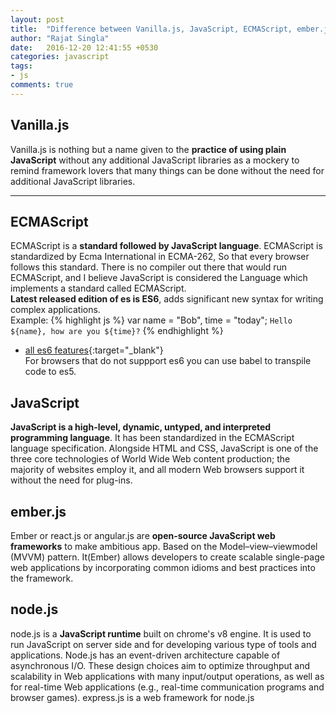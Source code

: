 ```yaml
---
layout: post
title:  "Difference between Vanilla.js, JavaScript, ECMAScript, ember.js, node.js"
author: "Rajat Singla"
date:   2016-12-20 12:41:55 +0530
categories: javascript
tags:
- js
comments: true
---
```


## Vanilla.js
Vanilla.js is nothing but a name given to the **practice of using plain JavaScript**
without any additional JavaScript libraries as a mockery to remind
framework lovers that many things can be done without the need for additional JavaScript
libraries.  
<!--more-->
---
## ECMAScript
ECMAScript is a **standard followed by JavaScript language**.
ECMAScript is standardized by Ecma International in ECMA-262, So that every browser follows this standard.
There is no compiler out there that would run ECMAScript,
and I believe JavaScript is considered the Language which implements a standard called ECMAScript.   
**Latest released edition of es is ES6**, adds significant new syntax for writing complex applications.  
Example:
{% highlight js %}
var name = "Bob", time = "today";
`Hello ${name}, how are you ${time}?`
{% endhighlight %}
- [all es6 features](https://github.com/lukehoban/es6features "es6 features"){:target="_blank"}   
For browsers that do not suppport es6 you can use babel to transpile code to es5.

## JavaScript
**JavaScript is a high-level, dynamic, untyped, and interpreted programming language**.
It has been standardized in the ECMAScript language specification.
Alongside HTML and CSS, JavaScript is one of the three core technologies of World Wide Web content production;
the majority of websites employ it, and all modern Web browsers support it without the need for plug-ins.

## ember.js
Ember or react.js or angular.js are **open-source JavaScript web frameworks** to make ambitious app.
Based on the Model–view–viewmodel (MVVM) pattern. It(Ember) allows developers to create
scalable single-page web applications by incorporating common idioms and best practices into the framework.

## node.js
node.js is a **JavaScript runtime** built on chrome's v8 engine.
It is used to run JavaScript on server side and for developing various type of tools and applications.
Node.js has an event-driven architecture capable of asynchronous I/O.
These design choices aim to optimize throughput and scalability in Web applications with many input/output operations,
as well as for real-time Web applications (e.g., real-time communication programs and browser games).
express.js is a web framework for node.js     
